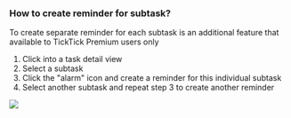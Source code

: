 ### How to create reminder for subtask?

To create separate reminder for each subtask is an additional feature that available to TickTick Premium users only

1. Click into a task detail view
2. Select a subtask
3. Click the "alarm" icon and create a reminder for this individual subtask
4. Select another subtask and repeat step 3 to create another reminder

![](../../../images/ticktick-android-app/task/Screenshot_20180524-164653.png)

